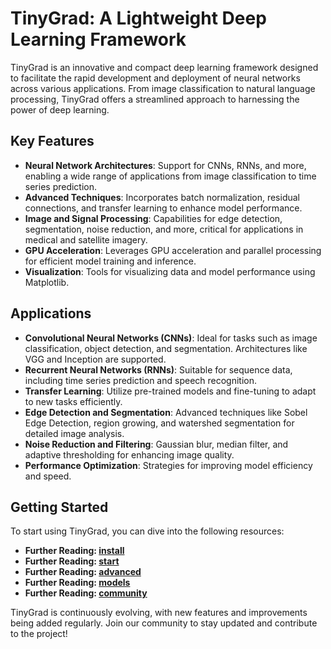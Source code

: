 # TinyGrad: A Lightweight Deep Learning Framework

TinyGrad is an innovative and compact deep learning framework designed to facilitate the rapid development and deployment of neural networks across various applications. From image classification to natural language processing, TinyGrad offers a streamlined approach to harnessing the power of deep learning.

## Key Features

- **Neural Network Architectures**: Support for CNNs, RNNs, and more, enabling a wide range of applications from image classification to time series prediction.
- **Advanced Techniques**: Incorporates batch normalization, residual connections, and transfer learning to enhance model performance.
- **Image and Signal Processing**: Capabilities for edge detection, segmentation, noise reduction, and more, critical for applications in medical and satellite imagery.
- **GPU Acceleration**: Leverages GPU acceleration and parallel processing for efficient model training and inference.
- **Visualization**: Tools for visualizing data and model performance using Matplotlib.

## Applications

- **Convolutional Neural Networks (CNNs)**: Ideal for tasks such as image classification, object detection, and segmentation. Architectures like VGG and Inception are supported.
- **Recurrent Neural Networks (RNNs)**: Suitable for sequence data, including time series prediction and speech recognition.
- **Transfer Learning**: Utilize pre-trained models and fine-tuning to adapt to new tasks efficiently.
- **Edge Detection and Segmentation**: Advanced techniques like Sobel Edge Detection, region growing, and watershed segmentation for detailed image analysis.
- **Noise Reduction and Filtering**: Gaussian blur, median filter, and adaptive thresholding for enhancing image quality.
- **Performance Optimization**: Strategies for improving model efficiency and speed.

## Getting Started

To start using TinyGrad, you can dive into the following resources:

- **Further Reading: [install](install)**
- **Further Reading: [start](start)**
- **Further Reading: [advanced](advanced)**
- **Further Reading: [models](models)**
- **Further Reading: [community](community)**

TinyGrad is continuously evolving, with new features and improvements being added regularly. Join our community to stay updated and contribute to the project!

